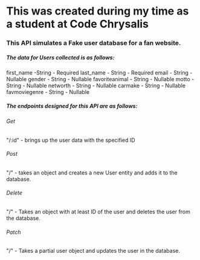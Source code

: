 # This was created during my time as a student at Code Chrysalis



### This API simulates a Fake user database for a fan website.



##### The data for Users collected is as follows:
first_name -String - Required
last_name - String - Required
email - String - Nullable
gender - String - Nullable
favoriteanimal - String - Nullable
motto -String - Nullable
networth - String - Nullable
carmake - String - Nullable
favmoviegenre - String - Nullable



##### The endpoints designed for this API are as follows:


###### Get
"/:id" - brings up the user data with the specified ID


###### Post
"/" - takes an object and creates a new User entity and adds it to the database.


###### Delete
"/" - Takes an object with at least ID of the user and deletes the user from the database.


###### Patch
"/" - Takes a partial user object and updates the user in the database.